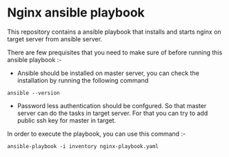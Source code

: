 # Nginx ansible playbook

This repository contains a ansible playbook that installs and starts nginx on target server from ansible server.

There are few prequisites that you need to make sure of before running this ansible playbook :- 

- Ansible should be installed on master server, you can check the installation by running the following command 

```
ansible --version
```

- Password less authentication should be confgured. So that master server can do the tasks in target server. For that you can try to add public ssh key for master in target. 


In order to execute the playbook, you can use this command :- 

```
ansible-playbook -i inventory nginx-playbook.yaml
```

